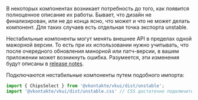 В некоторых компонентах возникает потребность до того, как появится полноценное описание их работы. Бывает, что
дизайн не финализирован, или не до конца ясно, что может и что не может делать компонент. Для таких случаев есть
отдельная точка экспорта unstable. 

Нестабильные компоненты могут менять внешнее API в пределах одной мажорной версии. То есть при их использовании нужно
учитывать, что после очередного обновления минорной или патч-версии, в вашем приложении может возникнуть ошибка.
Разумеется, эти изменения будут описаны в [release notes](https://github.com/VKCOM/VKUI/releases).

Подключаются нестабильные компоненты путем подобного импорта:
```jsx static
import { ChipsSelect } from '@vkontakte/vkui/dist/unstable';
import '@vkontakte/vkui/dist/unstable.css' // CSS достаточно подключить один раз 
``` 

